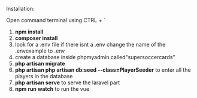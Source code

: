 Installation:

Open command terminal using CTRL + `
1. **npm install**
2. **composer install**
3. look for a .env file if there isnt a .env change the name of the .envexample to .env
4. create a database inside phpmyadmin called"supersoccercards"
5. **php artisan migrate**
6. **php artisan php artisan db:seed --class=PlayerSeeder** to enter all the players in the database
7. **php artisan serve** to serve the laravel part
8. **npm run watch** to run the vue
